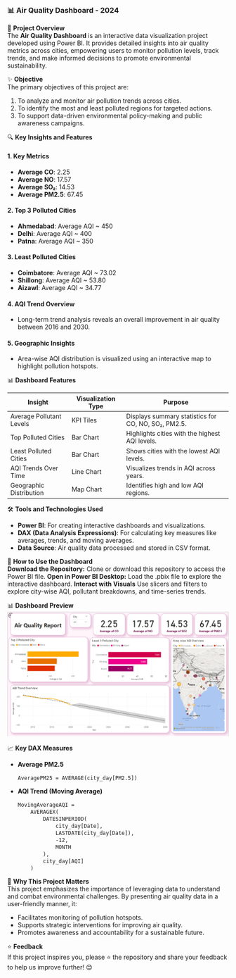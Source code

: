 ### 📊 **Air Quality Dashboard - 2024**  

📜 **Project Overview**  
The **Air Quality Dashboard** is an interactive data visualization project developed using Power BI. It provides detailed insights into air quality metrics across cities, empowering users to monitor pollution levels, track trends, and make informed decisions to promote environmental sustainability.  

✨ **Objective**  
The primary objectives of this project are:  
1. To analyze and monitor air pollution trends across cities.  
2. To identify the most and least polluted regions for targeted actions.  
3. To support data-driven environmental policy-making and public awareness campaigns.  

🔍 **Key Insights and Features**  

#### 1. **Key Metrics**  
- **Average CO**: 2.25  
- **Average NO**: 17.57  
- **Average SO₂**: 14.53  
- **Average PM2.5**: 67.45  

#### 2. **Top 3 Polluted Cities**  
- **Ahmedabad**: Average AQI ~ 450  
- **Delhi**: Average AQI ~ 400  
- **Patna**: Average AQI ~ 350  

#### 3. **Least Polluted Cities**  
- **Coimbatore**: Average AQI ~ 73.02  
- **Shillong**: Average AQI ~ 53.80  
- **Aizawl**: Average AQI ~ 34.77  

#### 4. **AQI Trend Overview**  
- Long-term trend analysis reveals an overall improvement in air quality between 2016 and 2030.  

#### 5. **Geographic Insights**  
- Area-wise AQI distribution is visualized using an interactive map to highlight pollution hotspots.  


📊 **Dashboard Features**  

| Insight                  | Visualization Type       | Purpose                                               |  
|--------------------------|--------------------------|-------------------------------------------------------|  
| Average Pollutant Levels | KPI Tiles                | Displays summary statistics for CO, NO, SO₂, PM2.5.  |  
| Top Polluted Cities      | Bar Chart               | Highlights cities with the highest AQI levels.       |  
| Least Polluted Cities    | Bar Chart               | Shows cities with the lowest AQI levels.            |  
| AQI Trends Over Time     | Line Chart              | Visualizes trends in AQI across years.              |  
| Geographic Distribution  | Map Chart               | Identifies high and low AQI regions.                |  


🛠️ **Tools and Technologies Used**  
- **Power BI**: For creating interactive dashboards and visualizations.  
- **DAX (Data Analysis Expressions)**: For calculating key measures like averages, trends, and moving averages.  
- **Data Source**: Air quality data processed and stored in CSV format.  


📂 **How to Use the Dashboard**  
**Download the Repository:** Clone or download this repository to access the Power BI file.
**Open in Power BI Desktop:** Load the .pbix file to explore the interactive dashboard.
**Interact with Visuals** Use slicers and filters to explore city-wise AQI, pollutant breakdowns, and time-series trends.  

📊 **Dashboard Preview**
![Dashboard Screenshot](https://github.com/JanviDhonde/Powerbi-AirQuality-Dashboard/blob/main/AirQuality%20Dashboard.png)  

📈 **Key DAX Measures**  

- **Average PM2.5**  
  ```DAX  
  AveragePM25 = AVERAGE(city_day[PM2.5])  
  ```  

- **AQI Trend (Moving Average)**  
  ```DAX  
  MovingAverageAQI =  
      AVERAGEX(  
          DATESINPERIOD(  
              city_day[Date],  
              LASTDATE(city_day[Date]),  
              -12,  
              MONTH  
          ),  
          city_day[AQI]  
      )  
  ```    

🌟 **Why This Project Matters**  
This project emphasizes the importance of leveraging data to understand and combat environmental challenges. By presenting air quality data in a user-friendly manner, it:  
- Facilitates monitoring of pollution hotspots.  
- Supports strategic interventions for improving air quality.  
- Promotes awareness and accountability for a sustainable future.  

⭐ **Feedback**  
If this project inspires you, please ⭐ the repository and share your feedback to help us improve further! 😊  
